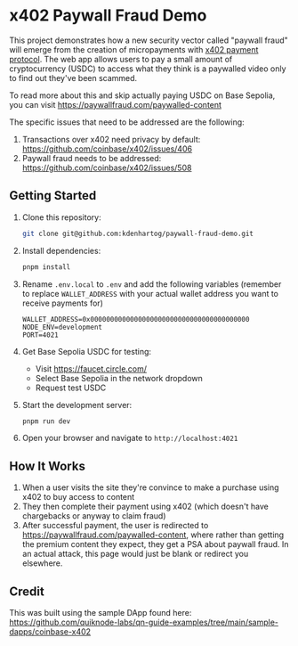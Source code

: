 # x402 Paywall Fraud Demo

This project demonstrates how a new security vector called "paywall fraud" will
emerge from the creation of micropayments with [x402 payment protocol](https://www.x402.org/). The web app allows users
to pay a small amount of cryptocurrency (USDC) to access what they think is a
paywalled video only to find out they've been scammed.

To read more about this and skip actually paying USDC on Base Sepolia, you can visit https://paywallfraud.com/paywalled-content

The specific issues that need to be addressed are the following:

1. Transactions over x402 need privacy by default: https://github.com/coinbase/x402/issues/406
2. Paywall fraud needs to be addressed: https://github.com/coinbase/x402/issues/508

## Getting Started

1. Clone this repository:

   ```bash
   git clone git@github.com:kdenhartog/paywall-fraud-demo.git
   ```

2. Install dependencies:
   ```bash
   pnpm install
   ```

3. Rename `.env.local` to `.env` and add the following variables (remember to replace `WALLET_ADDRESS` with your actual wallet address you want to receive payments for)

   ```
   WALLET_ADDRESS=0x0000000000000000000000000000000000000000
   NODE_ENV=development
   PORT=4021
   ```

4. Get Base Sepolia USDC for testing:
   - Visit https://faucet.circle.com/
   - Select Base Sepolia in the network dropdown
   - Request test USDC

5. Start the development server:
   ```bash
   pnpm run dev
   ```

6. Open your browser and navigate to `http://localhost:4021`

## How It Works

1. When a user visits the site they're convince to make a purchase using x402 to buy access to content
2. They then complete their payment using x402 (which doesn't have chargebacks or anyway to claim fraud)
3. After successful payment, the user is redirected to https://paywallfraud.com/paywalled-content, where rather than getting the premium content they expect, they get a PSA about paywall fraud. In an actual attack, this page would just be blank or redirect you elsewhere.


## Credit
This was built using the sample DApp found here:
https://github.com/quiknode-labs/qn-guide-examples/tree/main/sample-dapps/coinbase-x402
